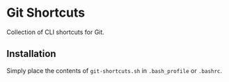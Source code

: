 # Git Shortcuts

Collection of CLI shortcuts for Git.

## Installation

Simply place the contents of `git-shortcuts.sh` in `.bash_profile` or `.bashrc`.
